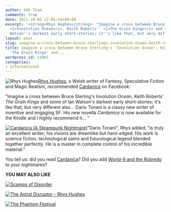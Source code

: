 ```yaml
---
author: 40k Team
comments: true
date: 2011-10-05 12:01:54+00:00
excerpt: '<strong>Rhys Hughes</strong>: "Imagine a cross between Bruce Sterling''s
  <i>Involution Ocean</i>, Keith Roberts'' <i>The Grain Kings</i> and some of Ian
  Watson''s darkest early short-stories; it''s like that, but very different also..."'
layout: post
slug: imagine-a-cross-between-bruce-sterlings-involution-ocean-keith-roberts-the-grain-kings-and
title: Imagine a cross between Bruce Sterling's 'Involution Ocean', Keith Roberts'
  'The Grain Kings' and...
wordpress_id: 12061
categories:
- international
---
```


![Rhys Hughes](http://www.40kbooks.com/wp-content/uploads/Hughes.jpg)[Rhys Hughes](http://www.amazon.com/gp/search/ref=sr_tc_2_0?rh=i%3Astripbooks%2Ck%3ARhys+Hughes&keywords=Rhys+Hughes&ie=UTF8&qid=1317810613&sr=1-2-ent&field-contributor_id=B0043O1WQA), a Welsh writer of Fantasy, Speculative Fiction and Magic Realism, recommended [Cardanica](http://www.amazon.com/dp/B005OLF4I8/) on Facebook:

"Imagine a cross between Bruce Sterling's _Involution Ocean_, Keith Roberts' _The Grain Kings_ and some of Ian Watson's darkest early short-stories; it's like that, but very different also...
Dario Tonani is a classy new writer of inventive and engaging SF. His new novella _Cardanica_ is now available for the Kindle and I highly recommend it... "

[![Cardanica (A Steampunk Nightmare)](http://www.40kbooks.com/wp-content/uploads/cardanica-home.jpg)](http://www.amazon.com/dp/B005OLF4I8/)"Dario Tonani", Rhys added, "is truly an excellent writer; his visions are dreamlike but hard-edged. His work is science fiction, technological satire and futurological legend blended together perfectly. He is a master in complete control of his incredible material."

You tell us: did you read [Cardanica](http://www.amazon.com/dp/B005OLF4I8/)?
Did you add [World-9 and the Robredo](http://www.40kbooks.com/?p=12010) to your nightmares?



**YOU MAY ALSO LIKE**








[![Scamps of Disorder](http://www.40kbooks.com/wp-content/uploads/scamps-hughes_GB_ok_t.jpg)](http://www.40kbooks.com/?page_id=133&category=22&product_id=61)


[![The Astral Disruptor - Rhys Hughes](http://www.40kbooks.com/wp-content/uploads/astral-hughes_Eng_t.jpg)](http://www.40kbooks.com/?page_id=133&category=20&product_id=18)


[![The Phantom Festival](http://www.40kbooks.com/wp-content/uploads/product_img_90_215x1501.jpg)](http://www.40kbooks.com/?page_id=133&category=13&product_id=50)




